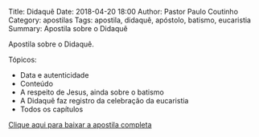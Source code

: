 Title: Didaquê
Date: 2018-04-20 18:00
Author: Pastor Paulo Coutinho
Category: apostilas
Tags: apostila, didaquê, apóstolo, batismo, eucaristia
Summary: Apostila sobre o Didaquê

Apostila sobre o Didaquê.

Tópicos:

- Data e autenticidade
- Conteúdo
- A respeito de Jesus, ainda sobre o batismo
- A Didaquê faz registro da celebração da eucaristia
- Todos os capítulos


[Clique aqui para baixar a apostila completa](https://www.dropbox.com/s/oghi5bg3jvar1n0/Didaqu%C3%AA.pdf?dl=1)
